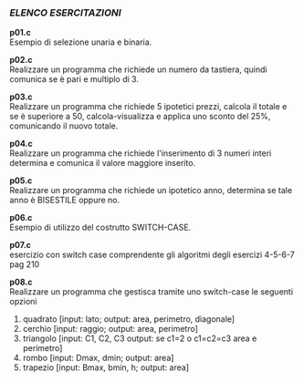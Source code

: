 ### *ELENCO ESERCITAZIONI*

**p01.c**  
Esempio di selezione unaria e binaria.

**p02.c**  
Realizzare un programma che richiede un numero da tastiera, quindi comunica se è pari e multiplo di 3.

**p03.c**  
Realizzare un programma che richiede 5 ipotetici prezzi, calcola il totale e se è superiore a 50, calcola-visualizza e applica uno sconto del 25%, comunicando il nuovo totale.

**p04.c**  
Realizzare un programma che richiede l'inserimento di 3 numeri interi determina e comunica il valore maggiore inserito.

**p05.c**  
Realizzare un programma che richiede un ipotetico anno, determina se tale anno
è BISESTILE oppure no.

**p06.c**  
Esempio di utilizzo del costrutto SWITCH-CASE.

**p07.c**  
esercizio con switch case comprendente gli algoritmi
degli esercizi 4-5-6-7 pag 210

 **p08.c**  
Realizzare un programma che gestisca tramite uno switch-case le seguenti opzioni
1. quadrato [input: lato; output: area, perimetro, diagonale]
2. cerchio [input: raggio; output: area, perimetro]
3. triangolo [input: C1, C2, C3 output: se c1=2 o c1=c2=c3 area e perimetro]
4. rombo [input: Dmax, dmin; output: area]
5. trapezio [input: Bmax, bmin, h; output: area]